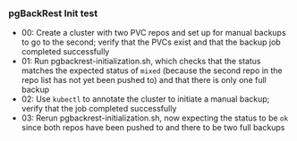 ### pgBackRest Init test

* 00: Create a cluster with two PVC repos and set up for manual backups to go to the second; verify that the PVCs exist and that the backup job completed successfully
* 01: Run pgbackrest-initialization.sh, which checks that the status matches the expected status of `mixed` (because the second repo in the repo list has not yet been pushed to) and that there is only one full backup
* 02: Use `kubectl` to annotate the cluster to initiate a manual backup; verify that the job completed successfully
* 03: Rerun pgbackrest-initialization.sh, now expecting the status to be `ok` since both repos have been pushed to and there to be two full backups
